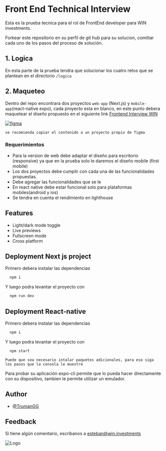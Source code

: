 
# Front End Technical Interview

Esta es la prueba tecnica para el rol de FrontEnd developer para WIN investments.

Forkear este repositorio en su perfil de git hub para su solucion, comitiar cada uno de los pasos del proceso de solución.


## 1. Logica

En esta parte de la prueba tendra que solucionar los cuatro retos que se plantean en el directorio `/logica`

## 2. Maqueteo

Dentro del repo encontrara dos proyectos `web-app` (Next.js) y `mobile-app`(react-native expo), cada proyecto esta en blanco, en este punto debera maquetear el diseño propuesto en el siguiente link [Frontend Interview WIN
](https://www.figma.com/community/file/1352456823229337162)

[![figma](https://img.shields.io/badge/figma-fafafa?logo=figma)](https://www.figma.com/community/file/1352456823229337162)


`se recomienda copiar el contenido a un proyecto propio de figma`


### Requerimientos

- Para la version de web debe adaptar el diseño para escritorio (responsive) ya que en la prueba solo le daremos el diseño mobile (first mobile)
- Los dos proyectos debe cumplir con cada una de las funcionalidades propuestas.
- Debe agregar las funcionalidades que se le 
- En react native debe estar funcional solo para plataformas mobiles(android y ios)
- Se tendra en cuenta el rendimiento en lighthouse




## Features

- Light/dark mode toggle
- Live previews
- Fullscreen mode
- Cross platform


## Deployment Next js project

Primero debera instalar las dependencias
```bash
  npm i
```
Y luego podra levantar el proyecto con  
```bash
  npm run dev
```


## Deployment React-native

Primero debera instalar las dependencias
```bash
  npm i
```

Y luego podra levantar el proyecto con  
```bash
  npm start
```
`Puede que sea necesario intalar paquetes adicionales, para eso siga los pasos que la consola le muestre`

Para probar su aplicación expo-cli permite que lo pueda hacer directamente con su dispositivo, tambien le permite utilizar un emulador.





## Author

- [@TrumanGG](https://github.com/TrumanEc)


## Feedback

Si tiene algún comentario, escríbanos a esteban@win.investments


![Logo](https://storage.win.investments/mail/mail_banner.png)


